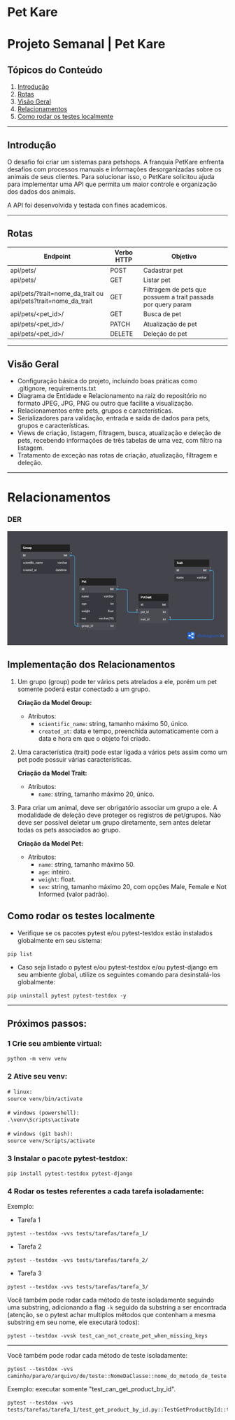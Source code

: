 # Pet Kare

# Projeto Semanal | Pet Kare

## Tópicos do Conteúdo
1. [Introdução](#introdução)
2. [Rotas](#rotas)
3. [Visão Geral](#visão-geral)
4. [Relacionamentos](#relacionamentos)
5. [Como rodar os testes localmente](#Como-rodar-os-testes-localmente)
---

## Introdução

O desafio foi criar um sistemas para petshops. A franquia PetKare enfrenta desafios com processos manuais e informações desorganizadas sobre os animais de seus clientes. Para solucionar isso, o PetKare solicitou ajuda para implementar uma API que permita um maior controle e organização dos dados dos animais.

A API foi desenvolvida y testada con fines academicos.

---

## Rotas

| Endpoint         | Verbo HTTP | Objetivo                                          |
|------------------|------------|---------------------------------------------------|
| api/pets/        | POST       | Cadastrar pet                                    |
| api/pets/        | GET        | Listar pet                                      |
| api/pets/?trait=nome_da_trait ou api/pets?trait=nome_da_trait | GET | Filtragem de pets que possuem a trait passada por query param |
| api/pets/<pet_id>/ | GET       | Busca de pet                                    |
| api/pets/<pet_id>/ | PATCH     | Atualização de pet                              |
| api/pets/<pet_id>/ | DELETE    | Deleção de pet                                 |

---

## Visão Geral

- Configuração básica do projeto, incluindo boas práticas como .gitignore, requirements.txt
- Diagrama de Entidade e Relacionamento na raiz do repositório no formato JPEG, JPG, PNG ou outro que facilite a visualização.
- Relacionamentos entre pets, grupos e características.
- Serializadores para validação, entrada e saída de dados para pets, grupos e características.
- Views de criação, listagem, filtragem, busca, atualização e deleção de pets, recebendo informações de três tabelas de uma vez, com filtro na listagem.
- Tratamento de exceção nas rotas de criação, atualização, filtragem e deleção.

---

# Relacionamentos

### DER
![DER](pet_kare.png)


## Implementação dos Relacionamentos


1. Um grupo (group) pode ter vários pets atrelados a ele, porém um pet somente poderá estar conectado a um grupo.

   **Criação da Model Group:**

   - Atributos:
     - `scientific_name`: string, tamanho máximo 50, único.
     - `created_at`: data e tempo, preenchida automaticamente com a data e hora em que o objeto foi criado.

2. Uma característica (trait) pode estar ligada a vários pets assim como um pet pode possuir várias características.

   **Criação da Model Trait:**

   - Atributos:
     - `name`: string, tamanho máximo 20, único.

3. Para criar um animal, deve ser obrigatório associar um grupo a ele. A modalidade de deleção deve proteger os registros de pet/grupos. Não deve ser possível deletar um grupo diretamente, sem antes deletar todas os pets associados ao grupo.

   **Criação da Model Pet:**

   - Atributos:
     - `name`: string, tamanho máximo 50.
     - `age`: inteiro.
     - `weight`: float.
     - `sex`: string, tamanho máximo 20, com opções Male, Female e Not Informed (valor padrão).


## Como rodar os testes localmente

- Verifique se os pacotes pytest e/ou pytest-testdox estão instalados globalmente em seu sistema:

```shell
pip list
```

- Caso seja listado o pytest e/ou pytest-testdox e/ou pytest-django em seu ambiente global, utilize os seguintes comando para desinstalá-los globalmente:

```shell
pip uninstall pytest pytest-testdox -y
```

<hr>

## Próximos passos:

### 1 Crie seu ambiente virtual:

```shell
python -m venv venv
```

### 2 Ative seu venv:

```shell
# linux:
source venv/bin/activate

# windows (powershell):
.\venv\Scripts\activate

# windows (git bash):
source venv/Scripts/activate
```

### 3 Instalar o pacote <strong>pytest-testdox</strong>:

```shell
pip install pytest-testdox pytest-django
```

### 4 Rodar os testes referentes a cada tarefa isoladamente:

Exemplo:

- Tarefa 1

```shell
pytest --testdox -vvs tests/tarefas/tarefa_1/
```

- Tarefa 2

```shell
pytest --testdox -vvs tests/tarefas/tarefa_2/
```

- Tarefa 3

```shell
pytest --testdox -vvs tests/tarefas/tarefa_3/
```

Você também pode rodar cada método de teste isoladamente seguindo uma substring, adicionando a flag `-k` seguido da substring a ser encontrada
(atenção, se o pytest achar multiplos métodos que contenham a mesma substring em seu nome, ele executará todos):

```shell
pytest --testdox -vvsk test_can_not_create_pet_when_missing_keys
```

<hr>

Você também pode rodar cada método de teste isoladamente:

```shell
pytest --testdox -vvs caminho/para/o/arquivo/de/teste::NomeDaClasse::nome_do_metodo_de_teste
```

Exemplo: executar somente "test_can_get_product_by_id".

```shell
pytest --testdox -vvs tests/tarefas/tarefa_1/test_get_product_by_id.py::TestGetProductById::test_can_get_product_by_id
```
